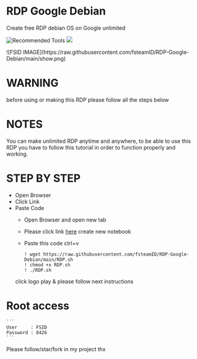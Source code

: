 # RDP Google Debian
Create free RDP debian  OS  on Google unlimited
<p>
  <img src="https://colab.research.google.com/assets/colab-badge.svg" alt="Recommended Tools"/>
  <img src="https://img.shields.io/badge/Google-RDP-green" />
</p>
![FSID IMAGE](https://raw.githubusercontent.com/fsteamID/RDP-Google-Debian/main/show.png)
  


# WARNING 
before using or making this RDP please follow all the steps below

# NOTES
You can make unlimited RDP anytime and anywhere, to be able to use this RDP you have to follow this tutorial in order to function properly and working.

# STEP BY STEP
* Open Browser
* Click Link
* Paste Code
  * Open Browser and open new tab
  * Please click link [here](https://colab.research.google.com/#create=true)
    create new notebook
  * Paste this code ctrl+v
  
    ```shell
    ! wget https://raw.githubusercontent.com/fsteamID/RDP-Google-Debian/main/RDP.sh
    ! chmod +x RDP.sh
    ! ./RDP.sh
    ```
   click logo play & please follow next instructions
   
# Root access

    ```
    User     : FSID
    Password : 8426
    ```
Please follow/star/fork in my project
thx
  
